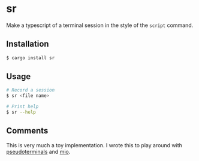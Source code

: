 # sr

Make a typescript of a terminal session in the style of the `script` command.

## Installation

```bash
$ cargo install sr
```

## Usage

```bash
# Record a session
$ sr <file name>

# Print help
$ sr --help
```

## Comments

This is very much a toy implementation. I wrote this to play around with [pseudoterminals](https://man7.org/linux/man-pages/man7/pty.7.html) and [mio](https://docs.rs/mio).
